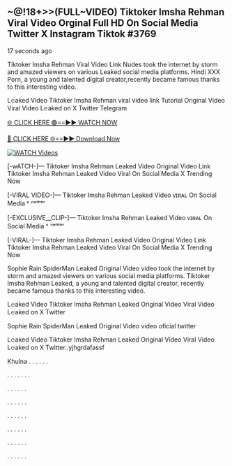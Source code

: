 ## ~@!18+>>(FULL~VIDEO) Tiktoker Imsha Rehman Viral Video Orginal Full HD On Social Media Twitter X Instagram Tiktok #3769

17 seconds ago

Tiktoker Imsha Rehman Viral Video Link Nudes took the internet by storm and amazed viewers on various Leaked social media platforms. Hindi XXX Porn, a young and talented digital creator,recently became famous thanks to this interesting video.

L𝚎aked Video Tiktoker Imsha Rehman viral video link Tutorial Original Video Viral Video L𝚎aked on X Twitter Telegram

[🌐 CLICK HERE 🟢==►► WATCH NOW](https://dekho-ki-hoy-07-2k25.blogspot.com/2025/01/viral-tv.html)

[🔴 CLICK HERE 🌐==►► Download Now](https://dekho-ki-hoy-07-2k25.blogspot.com/2025/01/viral-tv.html)

[![WATCH Videos](https://i.imgur.com/ydURGbz.png)](https://dekho-ki-hoy-07-2k25.blogspot.com/2025/01/viral-tv.html)

[-wATCH-]— Tiktoker Imsha Rehman Leaked Video Original Video Link Tiktoker Imsha Rehman Leaked Video Viral On Social Media X Trending Now

[-VIRAL VIDEO-]— Tiktoker Imsha Rehman Leaked Video ᴠɪʀᴀʟ On Social Media ˣ ᵀʷⁱᵗᵗᵉʳ

[-EXCLUSIVE__CLIP-]— Tiktoker Imsha Rehman Leaked Video ᴠɪʀᴀʟ On Social Media ˣ ᵀʷⁱᵗᵗᵉʳ

[-VIRAL-]— Tiktoker Imsha Rehman Leaked Video Original Video Link Tiktoker Imsha Rehman Leaked Video Viral On Social Media X Trending Now

Sophie Rain SpiderMan Leaked Original Video video took the internet by storm and amazed viewers on various social media platforms. Tiktoker Imsha Rehman Leaked, a young and talented digital creator, recently became famous thanks to this interesting video.

L𝚎aked Video Tiktoker Imsha Rehman Leaked Original Video Viral Video L𝚎aked on X Twitter

Sophie Rain SpiderMan Leaked Original Video video oficial twitter

L𝚎aked Video Tiktoker Imsha Rehman Leaked Original Video Viral Video L𝚎aked on X Twitter..yjhgrdafassf

Khulna
.
.
.
.
.
.

.
.
.
.
.
.
.

.
.
.
.
.
.

.
.
.
.
.
.

.
.
.
.
.
.

.
.
.
.
.
.

.
.
.
.
.
.

.
.
.
.
.
.
